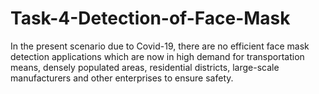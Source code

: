 # Task-4-Detection-of-Face-Mask
In the present scenario due to Covid-19, there are no efficient face mask detection applications which are now in high demand for transportation means, densely populated areas, residential districts, large-scale manufacturers and other enterprises to ensure safety.
